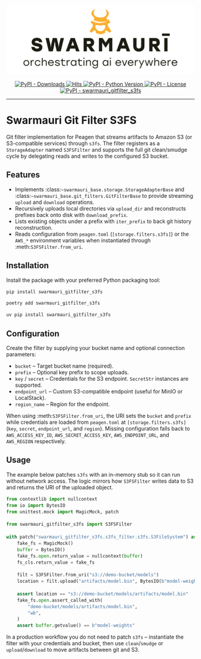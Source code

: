 ![Swarmauri Logo](https://github.com/swarmauri/swarmauri-sdk/blob/3d4d1cfa949399d7019ae9d8f296afba773dfb7f/assets/swarmauri.brand.theme.svg)

<p align="center">
    <a href="https://pypi.org/project/swarmauri_gitfilter_s3fs/">
        <img src="https://img.shields.io/pypi/dm/swarmauri_gitfilter_s3fs" alt="PyPI - Downloads"/>
    </a>
    <a href="https://hits.sh/github.com/swarmauri/swarmauri-sdk/tree/master/pkgs/standards/swarmauri_gitfilter_s3fs/">
        <img alt="Hits" src="https://hits.sh/github.com/swarmauri/swarmauri-sdk/tree/master/pkgs/standards/swarmauri_gitfilter_s3fs.svg"/>
    </a>
    <a href="https://pypi.org/project/swarmauri_gitfilter_s3fs/">
        <img src="https://img.shields.io/pypi/pyversions/swarmauri_gitfilter_s3fs" alt="PyPI - Python Version"/>
    </a>
    <a href="https://pypi.org/project/swarmauri_gitfilter_s3fs/">
        <img src="https://img.shields.io/pypi/l/swarmauri_gitfilter_s3fs" alt="PyPI - License"/>
    </a>
    <a href="https://pypi.org/project/swarmauri_gitfilter_s3fs/">
        <img src="https://img.shields.io/pypi/v/swarmauri_gitfilter_s3fs?label=swarmauri_gitfilter_s3fs&color=green" alt="PyPI - swarmauri_gitfilter_s3fs"/>
    </a>
</p>

---

# Swarmauri Git Filter S3FS

Git filter implementation for Peagen that streams artifacts to Amazon S3 (or
S3-compatible services) through ``s3fs``.  The filter registers as a
``StorageAdapter`` named ``S3FSFilter`` and supports the full git clean/smudge
cycle by delegating reads and writes to the configured S3 bucket.

## Features

- Implements :class:`~swarmauri_base.storage.StorageAdapterBase` and
  :class:`~swarmauri_base.git_filters.GitFilterBase` to provide streaming
  ``upload`` and ``download`` operations.
- Recursively uploads local directories via ``upload_dir`` and reconstructs
  prefixes back onto disk with ``download_prefix``.
- Lists existing objects under a prefix with ``iter_prefix`` to back git
  history reconstruction.
- Reads configuration from ``peagen.toml`` (``[storage.filters.s3fs]``) or the
  ``AWS_*`` environment variables when instantiated through
  :meth:`S3FSFilter.from_uri`.

## Installation

Install the package with your preferred Python packaging tool:

```bash
pip install swarmauri_gitfilter_s3fs
```

```bash
poetry add swarmauri_gitfilter_s3fs
```

```bash
uv pip install swarmauri_gitfilter_s3fs
```

## Configuration

Create the filter by supplying your bucket name and optional connection
parameters:

- ``bucket`` – Target bucket name (required).
- ``prefix`` – Optional key prefix to scope uploads.
- ``key`` / ``secret`` – Credentials for the S3 endpoint.  ``SecretStr``
  instances are supported.
- ``endpoint_url`` – Custom S3-compatible endpoint (useful for MinIO or
  LocalStack).
- ``region_name`` – Region for the endpoint.

When using :meth:`S3FSFilter.from_uri`, the URI sets the ``bucket`` and
``prefix`` while credentials are loaded from ``peagen.toml`` at
``[storage.filters.s3fs]`` (``key``, ``secret``, ``endpoint_url``, and
``region``).  Missing configuration falls back to
``AWS_ACCESS_KEY_ID``, ``AWS_SECRET_ACCESS_KEY``, ``AWS_ENDPOINT_URL``, and
``AWS_REGION`` respectively.

## Usage

The example below patches ``s3fs`` with an in-memory stub so it can run without
network access.  The logic mirrors how ``S3FSFilter`` writes data to S3 and
returns the URI of the uploaded object.

```python
from contextlib import nullcontext
from io import BytesIO
from unittest.mock import MagicMock, patch

from swarmauri_gitfilter_s3fs import S3FSFilter

with patch("swarmauri_gitfilter_s3fs.s3fs_filter.s3fs.S3FileSystem") as fs_cls:
    fake_fs = MagicMock()
    buffer = BytesIO()
    fake_fs.open.return_value = nullcontext(buffer)
    fs_cls.return_value = fake_fs

    filt = S3FSFilter.from_uri("s3://demo-bucket/models")
    location = filt.upload("artifacts/model.bin", BytesIO(b"model-weights"))

    assert location == "s3://demo-bucket/models/artifacts/model.bin"
    fake_fs.open.assert_called_with(
        "demo-bucket/models/artifacts/model.bin",
        "wb",
    )
    assert buffer.getvalue() == b"model-weights"
```

In a production workflow you do not need to patch ``s3fs`` – instantiate the
filter with your credentials and bucket, then use ``clean``/``smudge`` or
``upload``/``download`` to move artifacts between git and S3.
